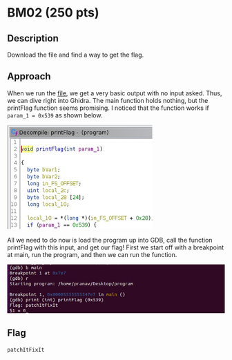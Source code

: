 # BM02 (250 pts)

## Description
Download the file and find a way to get the flag.

## Approach
When we run the [file](bm02.zip), we get a very basic output with no input asked. Thus, we can dive right into Ghidra. The main function holds nothing, but the printFlag function seems promising. I noticed that the function works if `param_1 = 0x539` as shown below.

![](printFlag.jpg)

All we need to do now is load the program up into GDB, call the function printFlag with this input, and get our flag! First we start off with a breakpoint at main, run the program, and then we can run the function. 

![](gdb.jpg)

## Flag
`patchItFixIt`
